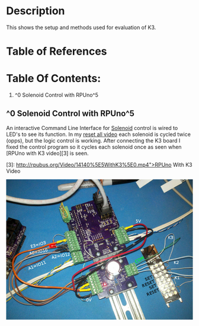 # Description

This shows the setup and methods used for evaluation of K3.

# Table of References


# Table Of Contents:

1. ^0 Solenoid Control with RPUno^5


## ^0 Solenoid Control with RPUno^5

An interactive Command Line Interface for [Solenoid][1] control is wired to LED's to see its function. In my [reset all video][2] each solenoid is cycled twice (opps), but the logic control is working. After connecting the K3 board I fixed the control program so it cycles each solenoid once as seen when [RPUno with K3 video][3] is seen. 
    
[1]: https://github.com/epccs/RPUno/tree/master/Solenoid
[2]: http://rpubus.org/Video/14140%5E5_SolenoidResetAllLogic.mp4
[3]: http://rpubus.org/Video/14140%5E5WithK3%5E0.mp4">RPUno With K3</A> Video

![K3 With RPUno](./K3^0WithRPUno^5.jpg "K3 With RPUno")




